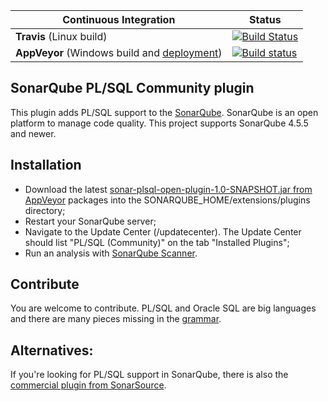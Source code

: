 Continuous Integration | Status
--- | ---
**Travis** (Linux build) | [![Build Status](https://travis-ci.org/felipebz/sonar-plsql.svg?branch=master)](https://travis-ci.org/felipebz/sonar-plsql)
**AppVeyor** (Windows build and [deployment](https://ci.appveyor.com/project/felipebz/sonar-plsql/build/artifacts)) | [![Build status](https://ci.appveyor.com/api/projects/status/6tpemq3g7d0drub8/branch/master?svg=true)](https://ci.appveyor.com/project/felipebz/sonar-plsql/branch/master)

## SonarQube PL/SQL Community plugin
This plugin adds PL/SQL support to the [SonarQube](https://www.sonarqube.org). SonarQube is an open platform to manage code quality. This project supports SonarQube 4.5.5 and newer.

## Installation
- Download the latest [sonar-plsql-open-plugin-1.0-SNAPSHOT.jar from AppVeyor](https://ci.appveyor.com/project/felipebz/sonar-plsql/build/artifacts) packages into the SONARQUBE_HOME/extensions/plugins directory;
- Restart your SonarQube server;
- Navigate to the Update Center (<SonarQube URL>/updatecenter). The Update Center should list "PL/SQL (Community)" on the tab "Installed Plugins";
- Run an analysis with [SonarQube Scanner](http://docs.sonarqube.org/display/SONAR/Analyzing+with+SonarQube+Scanner).

## Contribute
You are welcome to contribute. PL/SQL and Oracle SQL are big languages and there are many pieces missing in the [grammar](https://github.com/felipebz/sonar-plsql/blob/master/plsql-frontend/src/main/java/org/sonar/plugins/plsqlopen/api/PlSqlGrammar.java).

## Alternatives:
If you're looking for PL/SQL support in SonarQube, there is also 
the [commercial plugin from SonarSource](http://www.sonarsource.com/products/plugins/languages/plsql/).

